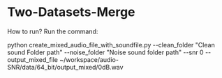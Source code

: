 # Two-Datasets-Merge
How to run?
Run the command:


   python create_mixed_audio_file_with_soundfile.py --clean_folder "Clean sound Folder path" --noise_folder "Noise sound folder path" --snr 0 --output_mixed_file ~/workspace/audio-SNR/data/64_bit/output_mixed/0dB.wav

